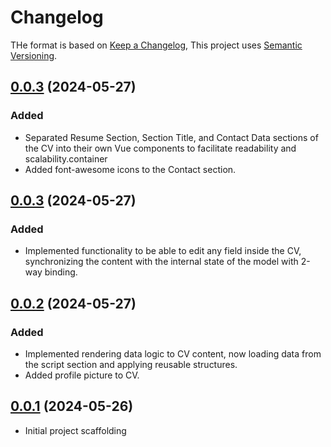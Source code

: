 # Changelog

THe format is based on [Keep a Changelog](https://keepachangelog.com/en/1.0.0/),
This project uses [Semantic Versioning](https://semver.org/spec/v2.0.0.html).

## [0.0.3]() (2024-05-27)

### Added

- Separated Resume Section, Section Title, and Contact Data sections of the CV into their own Vue components to facilitate readability and scalability.container
- Added font-awesome icons to the Contact section.

## [0.0.3]() (2024-05-27)

### Added

- Implemented functionality to be able to edit any field inside the CV, synchronizing the content with the internal state of the model with 2-way binding.

## [0.0.2]() (2024-05-27)

### Added

- Implemented rendering data logic to CV content, now loading data from the script section and applying reusable structures.
- Added profile picture to CV.

## [0.0.1]() (2024-05-26)

- Initial project scaffolding
